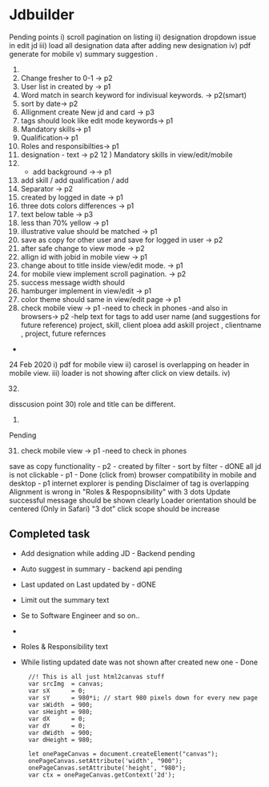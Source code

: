# Jdbuilder

Pending points
i) scroll pagination on listing
ii) designation dropdown issue in edit jd
iii) load all designation data after adding new designation
iv) pdf generate for mobile
v) summary suggestion
.

1) 
2) Change fresher to 0-1 -> p2
3) User list in created by -> p1
4) Word match in search keyword for indivisual keywords. -> p2(smart)
5) sort by date-> p2
6) Allignment create New jd and card -> p3
7) tags should look like edit mode keywords-> p1
8) Mandatory skills-> p1
9) Qualification-> p1
10) Roles and responsibilties-> p1
11) designation - text -> p2
12 ) Mandatory skills in view/edit/mobile 
13) + add background ->-> p1
14) add skill / add qualification / add 
15) Separator -> p2
16) created by logged in date -> p1
17) three dots colors differences -> p1
18) <illustrative> text below table -> p3
19) less than 70% yellow -> p1
20) illustrative value should be matched -> p1
21) save as copy for other user and save for logged in user -> p2
22) after safe change to view mode -> p2
24) allign id with jobid in mobile view -> p1
25) change about to title inside view/edit mode. -> p1
26) for mobile view implement scroll pagination. -> p2
27) success message width should 
28) hamburger implement in view/edit -> p1
29) color theme should same in view/edit page -> p1
31) check mobile view -> p1
-need to check in phones
-and also in browsers-> p2
-help text for tags to add user name (and suggestions for future reference)  project, skill, client
ploea add askill project , clientname , project, future refernces
-


24 Feb 2020
i) pdf for mobile view
ii) carosel is overlapping on header in mobile view.
iii) loader is not showing after click on view details.
iv) 



32) 
disscusion point
30) role and title can be different.



1) 
Pending


31) check mobile view -> p1
-need to check in phones

save as copy functionality - p2 - 
created by filter - 
sort by filter - dONE
all jd is not clickable - p1 - Done (click from)
browser compatibility in mobile and desktop - p1 internet explorer is pending
Disclaimer of tag is overlapping
Alignment is wrong in "Roles & Respopnsibility" with 3 dots
Update successful message should be shown clearly
Loader orientation should be centered
(Only in Safari) "3 dot" click scope should be increase

Completed task
--------------------------
- Add designation while adding JD - Backend pending
- Auto suggest in summary - backend api pending
- Last updated on Last updated by - dONE
- Limit out the summary text
- Se to Software Engineer and so on..
- 
- Roles & Responsibility text
- While listing updated date was not shown after created new one - Done



        //! This is all just html2canvas stuff
        var srcImg  = canvas;
        var sX      = 0;
        var sY      = 980*i; // start 980 pixels down for every new page
        var sWidth  = 900;
        var sHeight = 980;
        var dX      = 0;
        var dY      = 0;
        var dWidth  = 900;
        var dHeight = 980;

        let onePageCanvas = document.createElement("canvas");
        onePageCanvas.setAttribute('width', "900");
        onePageCanvas.setAttribute('height', "980");
        var ctx = onePageCanvas.getContext('2d');
